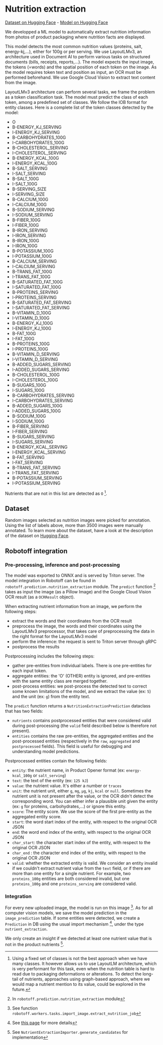 # Nutrition extraction

[Dataset on Hugging Face](https://huggingface.co/datasets/openfoodfacts/nutrient-detection-layout) - [Model on Hugging Face](https://huggingface.co/openfoodfacts/nutrition-extractor)

We developped a ML model to automatically extract nutrition information from photos of product packaging where nutrition facts are displayed.

This model detects the most common nutrition values (proteins, salt, energy-kj,...), either for 100g or per serving. We use LayoutLMv3, an architecture used in Document AI to perform various tasks on structured documents (bills, receipts, reports,...). The model expects the input image, the tokens (=words) and the spatial position of each token on the image.
As the model requires token text and position as input, an OCR must be performed beforehand. We use Google Cloud Vision to extract text content from the image.

LayoutLMv3 architecture can perform several tasks, we frame the problem as a token classification task. The model must predict the class of each token, among a predefined set of classes. We follow the IOB format for entity classes. Here is a complete list of the token classes detected by the model:

- O
- B-ENERGY_KJ_SERVING
- I-ENERGY_KJ_SERVING
- B-CARBOHYDRATES_100G
- I-CARBOHYDRATES_100G
- B-CHOLESTEROL_SERVING
- I-CHOLESTEROL_SERVING
- B-ENERGY_KCAL_100G
- I-ENERGY_KCAL_100G
- B-SALT_SERVING
- I-SALT_SERVING
- B-SALT_100G
- I-SALT_100G
- B-SERVING_SIZE
- I-SERVING_SIZE
- B-CALCIUM_100G
- I-CALCIUM_100G
- B-SODIUM_SERVING
- I-SODIUM_SERVING
- B-FIBER_100G
- I-FIBER_100G
- B-IRON_SERVING
- I-IRON_SERVING
- B-IRON_100G
- I-IRON_100G
- B-POTASSIUM_100G
- I-POTASSIUM_100G
- B-CALCIUM_SERVING
- I-CALCIUM_SERVING
- B-TRANS_FAT_100G
- I-TRANS_FAT_100G
- B-SATURATED_FAT_100G
- I-SATURATED_FAT_100G
- B-PROTEINS_SERVING
- I-PROTEINS_SERVING
- B-SATURATED_FAT_SERVING
- I-SATURATED_FAT_SERVING
- B-VITAMIN_D_100G
- I-VITAMIN_D_100G
- B-ENERGY_KJ_100G
- I-ENERGY_KJ_100G
- B-FAT_100G
- I-FAT_100G
- B-PROTEINS_100G
- I-PROTEINS_100G
- B-VITAMIN_D_SERVING
- I-VITAMIN_D_SERVING
- B-ADDED_SUGARS_SERVING
- I-ADDED_SUGARS_SERVING
- B-CHOLESTEROL_100G
- I-CHOLESTEROL_100G
- B-SUGARS_100G
- I-SUGARS_100G
- B-CARBOHYDRATES_SERVING
- I-CARBOHYDRATES_SERVING
- B-ADDED_SUGARS_100G
- I-ADDED_SUGARS_100G
- B-SODIUM_100G
- I-SODIUM_100G
- B-FIBER_SERVING
- I-FIBER_SERVING
- B-SUGARS_SERVING
- I-SUGARS_SERVING
- B-ENERGY_KCAL_SERVING
- I-ENERGY_KCAL_SERVING
- B-FAT_SERVING
- I-FAT_SERVING
- B-TRANS_FAT_SERVING
- I-TRANS_FAT_SERVING
- B-POTASSIUM_SERVING
- I-POTASSIUM_SERVING

Nutrients that are not in this list are detected as `O` [^other_nutrient_detection].

## Dataset

Random images selected as nutrition images were picked for annotation. Using the list of labels above, more than 3500 images were manually annotated. To learn more about the dataset, have a look at the description of the dataset on [Hugging Face](https://huggingface.co/datasets/openfoodfacts/nutrient-detection-layout).

## Robotoff integration

### Pre-processing, inference and post-processing

The model was exported to ONNX and is served by Triton server. The model integration in Robotoff can be found in `robotoff.prediction.nutrition_extraction` module. The `predict` function [^predict_function] takes as input the image (as a Pillow Image) and the Google Cloud Vision OCR result (as a `OCRResult` object).

When extracting nutrient information from an image, we perform the following steps:

- extract the words and their coordinates from the OCR result
- preprocess the image, the words and their coordinates using the LayoutLMv3 preprocessor, that takes care of preprocessing the data in the right format for the LayoutLMv3 model
- perform the inference: the request is sent to Triton server through gRPC
- postprocess the results

Postprocessing includes the following steps:

- gather pre-entities from individual labels. There is one pre-entities for each input token.
- aggregate entities: the 'O' (OTHER) entity is ignored, and pre-entities with the same entity class are merged together.
- post-process entities: we post-process the detected text to correct some known limitations of the model,
  and we extract the value (ex: `5`) and the unit (ex: `g`) from the entity text.


The `predict` function returns a `NutritionExtractionPrediction` dataclass that has two fields:

- `nutrients` contains postprocessed entities that were considered valid during post-processing (the `valid` field described below is therefore not present).
- `entities` contains the raw pre-entities, the aggregated entities and the post-processed entities (respectively in the `raw`, `aggregated` and `postprocessed` fields). This field is useful for debugging and understanding model predictions.

Postprocessed entities contain the following fields:

- `entity`: the nutrient name, in Product Opener format (ex: `energy-kcal_100g` or `salt_serving`)
- `text`: the text of the entity (ex: `125 kJ`)
- `value`: the nutrient value. It's either a number or `traces`
- `unit`: the nutrient unit, either `g`, `mg`, `µg`, `kj`, `kcal` or `null`. Sometimes the nutrient unit is not present after the value, or the OCR didn't detect the corresponding word. You can either infer a plausible unit given the entity (ex: `g` for proteins, carbohydrates,...) or ignore this entity.
- `score`: The entity score. We use the score of the first pre-entity as the aggregated entity score.
- `start`: the word start index of the entity, with respect to the original OCR JSON
- `end`: the word end index of the entity, with respect to the original OCR JSON
- `char_start`: the character start index of the entity, with respect to the original OCR JSON
- `char_end` : the character end index of the entity, with respect to the original OCR JSON
- `valid`: whether the extracted entity is valid. We consider an entity invalid if we couldn't extract nutrient value from the `text` field, or if there are more than one entity for a single nutrient. For example, two `proteins_100g` entities are both considered invalid, but one `proteins_100g` and one `proteins_serving` are considered valid.

### Integration

For every new uploaded image, the model is run on this image [^extract_nutrition_job]. As for all computer vision models, we save the model prediction in the `image_prediction` table.
If some entities were detected, we create a `Prediction` in DB using the usual import mechanism [^import_mechanism], under the type `nutrient_extraction`.

We only create an insight if we detected at least one nutrient value that is not in the product nutrients [^nutrient_extraction_import].

[^other_nutrient_detection]: Using a fixed set of classes is not the best approach when we have many classes. It however allows us to use LayoutLM architecture, which is very performant for this task, even when the nutrition table is hard to read due to packaging deformations or alterations. To detect the long-tail of nutrients, approaches using graph-based approach, where we would map a nutrient mention to its value, could be explored in the future.

[^predict_function]: In `robotoff.prediction.nutrition_extraction` module

[^extract_nutrition_job]: See function `robotoff.workers.tasks.import_image.extract_nutrition_job`

[^import_mechanism]: See [this page](../../explanations/predictions.md) for more details 

[^nutrient_extraction_import]: See `NutrientExtractionImporter.generate_candidates` for implementation
